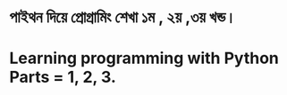 # পাইথন দিয়ে প্রোগ্রামিং শেখা ১ম , ২য় ,৩য় খন্ড। 
# Learning programming with Python Parts = 1, 2, 3.
